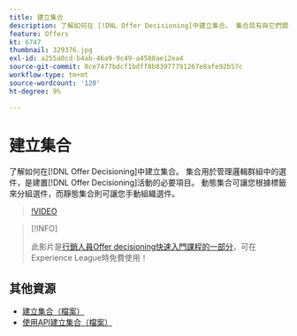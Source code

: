 ```yaml
---
title: 建立集合
description: 了解如何在 [!DNL Offer Decisioning]中建立集合。 集合具有與它們關聯的適用性規則，可幫助您將它們僅顯示給相關客戶。
feature: Offers
kt: 6747
thumbnail: 329376.jpg
exl-id: a255a0cd-b4ab-46a9-9c49-a4588ae12ea4
source-git-commit: 0ce7477bdcf1bdff8b83977791267e8afe92b57c
workflow-type: tm+mt
source-wordcount: '120'
ht-degree: 9%

---
```


# 建立集合

了解如何在[!DNL Offer Decisioning]中建立集合。 集合用於管理邏輯群組中的選件，是建置[!DNL Offer Decisioning]活動的必要項目。 動態集合可讓您根據標籤來分組選件，而靜態集合則可讓您手動組織選件。

>[!VIDEO](https://video.tv.adobe.com/v/329376?quality=12&learn=on)

>[!INFO]
>
> 此影片是[行銷人員Offer decisioning快速入門課程的一部分](https://experienceleague.adobe.com/?lang=zh-Hant?recommended=ExperiencePlatform-U-1-2020.1.offerdecisioning)，可在Experience League時免費使用！


## 其他資源

* [建立集合（檔案）](https://experienceleague.adobe.com/docs/journey-optimizer/using/offer-decisioniong/managing-offers-in-the-offer-library/creating-collections.html)
* [使用API建立集合（檔案）](https://experienceleague.adobe.com/docs/journey-optimizer/using/offer-decisioniong/api-reference/offers-api/collections/create.html)
